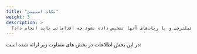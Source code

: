 ```yaml
---
title: "نکات امنیتی"
weight: 3
description: >
  برای اینکه سرور شما توسط فیلترچی و یا ربات‌های آنها تشخیص داده نشود چه اقداماتی باید انجام داد؟
---
```


در این بخش اطلاعات در بخش های متفاوت زیر ارائه شده است: